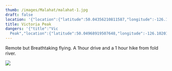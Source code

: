 ```yaml
---
thumb: /images/Malahat/malahat-1.jpg
draft: false
location: '{"location":{"latitude":50.04356210811587,"longitude":-126.10604424438617,"elevation":1717.379800129675},"view":{"latitude":50.03044001090386,"longitude":-126.10460803214879,"height":3653.9345673203456,"heading":341.2366581073006,"pitch":-58.839360681395796,"roll":0.021537431529613578}}'
title: Victoria Peak
dangers: '{"title":"Vic
  Peak","location":{"latitude":50.04968919507648,"longitude":-126.10201698746607,"elevation":1878.343426866191},"view":{"latitude":49.983925769090554,"longitude":-126.06504486613322,"height":10391.848999127726,"heading":312.11460932538205,"pitch":-47.5223473485899,"roll":0.033494721082352366}}'
---
```

Remote but Breathtaking flying. A 1hour drive and a 1 hour hike from fold river.

![](/images/Victoria%20Peak/vic-peak-1.jpg)